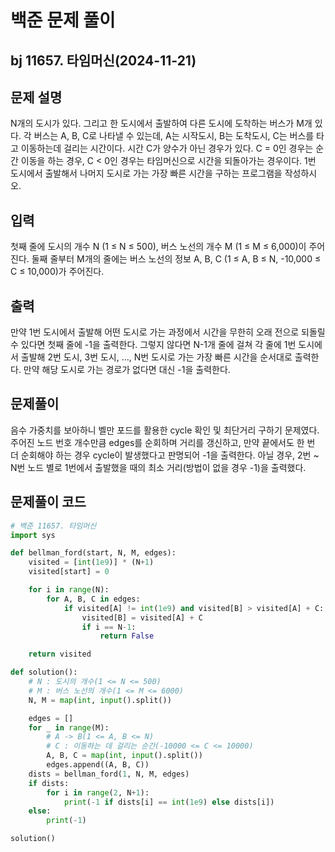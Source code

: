 # 백준 문제 풀이

## bj 11657. 타임머신(2024-11-21)

## 문제 설명

N개의 도시가 있다. 그리고 한 도시에서 출발하여 다른 도시에 도착하는 버스가 M개 있다. 각 버스는 A, B, C로 나타낼 수 있는데, A는 시작도시, B는 도착도시, C는 버스를 타고 이동하는데 걸리는 시간이다. 시간 C가 양수가 아닌 경우가 있다. C = 0인 경우는 순간 이동을 하는 경우, C < 0인 경우는 타임머신으로 시간을 되돌아가는 경우이다.
1번 도시에서 출발해서 나머지 도시로 가는 가장 빠른 시간을 구하는 프로그램을 작성하시오.

## 입력

첫째 줄에 도시의 개수 N (1 ≤ N ≤ 500), 버스 노선의 개수 M (1 ≤ M ≤ 6,000)이 주어진다. 둘째 줄부터 M개의 줄에는 버스 노선의 정보 A, B, C (1 ≤ A, B ≤ N, -10,000 ≤ C ≤ 10,000)가 주어진다.

## 출력

만약 1번 도시에서 출발해 어떤 도시로 가는 과정에서 시간을 무한히 오래 전으로 되돌릴 수 있다면 첫째 줄에 -1을 출력한다. 그렇지 않다면 N-1개 줄에 걸쳐 각 줄에 1번 도시에서 출발해 2번 도시, 3번 도시, ..., N번 도시로 가는 가장 빠른 시간을 순서대로 출력한다. 만약 해당 도시로 가는 경로가 없다면 대신 -1을 출력한다.

## 문제풀이

음수 가중치를 보아하니 벨만 포드를 활용한 cycle 확인 및 최단거리 구하기 문제였다. 주어진 노드 번호 개수만큼 edges를 순회하며 거리를 갱신하고, 만약 끝에서도 한 번 더 순회해야 하는 경우 cycle이 발생했다고 판명되어 -1을 출력한다. 아닐 경우, 2번 ~ N번 노드 별로 1번에서 출발했을 때의 최소 거리(방법이 없을 경우 -1)을 출력했다.

## 문제풀이 코드

```python
# 백준 11657. 타임머신
import sys

def bellman_ford(start, N, M, edges):
    visited = [int(1e9)] * (N+1)
    visited[start] = 0

    for i in range(N):
        for A, B, C in edges:
            if visited[A] != int(1e9) and visited[B] > visited[A] + C:
                visited[B] = visited[A] + C
                if i == N-1:
                    return False

    return visited

def solution():
    # N : 도시의 개수(1 <= N <= 500)
    # M : 버스 노선의 개수(1 <= M <= 6000)
    N, M = map(int, input().split())

    edges = []
    for _ in range(M):
        # A -> B(1 <= A, B <= N)
        # C : 이동하는 데 걸리는 순간(-10000 <= C <= 10000)
        A, B, C = map(int, input().split())
        edges.append((A, B, C))
    dists = bellman_ford(1, N, M, edges)
    if dists:
        for i in range(2, N+1):
            print(-1 if dists[i] == int(1e9) else dists[i])
    else:
        print(-1)

solution()
```
